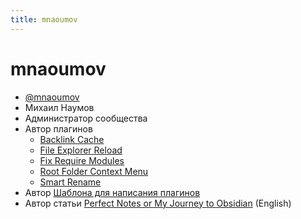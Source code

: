```yaml
---
title: mnaoumov
---
```


# mnaoumov

- [@mnaoumov](https://t.me/mnaoumov/)
- Михаил Наумов
- Администратор сообщества
- Автор плагинов
  - [Backlink Cache](<../Плагины/Backlink Cache.md>)
  - [File Explorer Reload](<../Плагины/File Explorer Reload.md>)
  - [Fix Require Modules](<../Плагины/Fix Require Modules.md>)
  - [Root Folder Context Menu](<../Плагины/Root Folder Context Menu.md>)
  - [Smart Rename](<../Плагины/Smart Rename.md>)
- Автор [Шаблона для написания плагинов](https://github.com/mnaoumov/generator-obsidian-plugin/)
- Автор статьи [Perfect Notes or My Journey to Obsidian](https://mnaoumov.wordpress.com/2022/05/08/perfect-notes-or-my-journey-to-obsidian/) (English)
